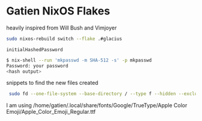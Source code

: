 # Gatien NixOS Flakes


heavily inspired from Will Bush and Vimjoyer


```bash
sudo nixos-rebuild switch --flake .#glacius
```

`initialHashedPassword`

```sh
$ nix-shell --run 'mkpasswd -m SHA-512 -s' -p mkpasswd
Password: your password
<hash output>
```



snippets to find the new files created
```sh
 sudo fd --one-file-system --base-directory / --type f --hidden --exclude "{tmp,etc/passwd}" | fzf
```


I am using 
/home/gatien/.local/share/fonts/Google/TrueType/Apple Color Emoji/Apple_Color_Emoji_Regular.ttf